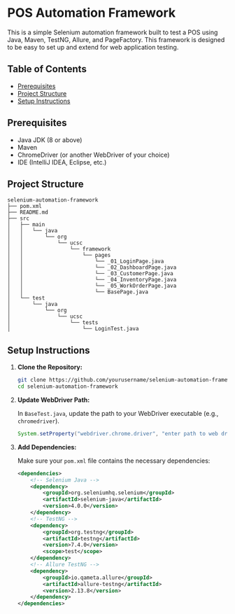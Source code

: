 # POS Automation Framework

This is a simple Selenium automation framework built to test a POS using Java, Maven, TestNG, Allure, and PageFactory. This framework is designed to be easy to set up and extend for web application testing.

## Table of Contents

- [Prerequisites](#prerequisites)
- [Project Structure](#project-structure)
- [Setup Instructions](#setup-instructions)

## Prerequisites

- Java JDK (8 or above)
- Maven
- ChromeDriver (or another WebDriver of your choice)
- IDE (IntelliJ IDEA, Eclipse, etc.)

## Project Structure

```plaintext
selenium-automation-framework
├── pom.xml
├── README.md
├── src
│   ├── main
│   │   └── java
│   │       └── org
│   │           └── ucsc
│   │               └── framework
│   │                   └── pages
│   │                       └── _01_LoginPage.java
│   │                       └── _02_DashboardPage.java
│   │                       └── _03_CustomerPage.java
│   │                       └── _04_InventoryPage.java
│   │                       └── _05_WorkOrderPage.java
│   │                       └── BasePage.java
│   └── test
│       └── java
│           └── org
│               └── ucsc
│                   └── tests
│                       └── LoginTest.java
```

## Setup Instructions

1. **Clone the Repository:**

    ```bash
    git clone https://github.com/yourusername/selenium-automation-framework.git
    cd selenium-automation-framework
    ```

2. **Update WebDriver Path:**

    In `BaseTest.java`, update the path to your WebDriver executable (e.g., `chromedriver`).

    ```java
    System.setProperty("webdriver.chrome.driver", "enter path to web driver here");
    ```

3. **Add Dependencies:**

    Make sure your `pom.xml` file contains the necessary dependencies:

    ```xml
    <dependencies>
        <!-- Selenium Java -->
        <dependency>
            <groupId>org.seleniumhq.selenium</groupId>
            <artifactId>selenium-java</artifactId>
            <version>4.0.0</version>
        </dependency>
        <!-- TestNG -->
        <dependency>
            <groupId>org.testng</groupId>
            <artifactId>testng</artifactId>
            <version>7.4.0</version>
            <scope>test</scope>
        </dependency>
        <!-- Allure TestNG -->
        <dependency>
            <groupId>io.qameta.allure</groupId>
            <artifactId>allure-testng</artifactId>
            <version>2.13.8</version>
        </dependency>
    </dependencies>
    ```
